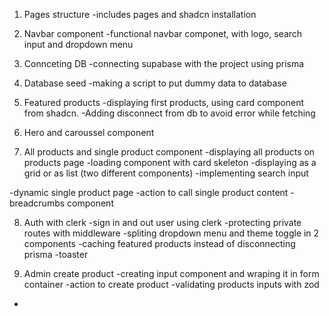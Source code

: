 1. Pages structure
-includes pages and shadcn installation

2. Navbar component
-functional navbar componet, with logo, search input and dropdown menu

3. Connceting DB
-connecting supabase with the project using prisma

4. Database seed
-making a script to put dummy data to database

5. Featured products
-displaying first products, using card component from shadcn. 
-Adding disconnect from db to avoid error while fetching

6. Hero and caroussel component

7. All products and single product component
-displaying all products on products page
-loading component with card skeleton
-displaying as a grid or as list (two different components)
-implementing search input

-dynamic single product page
-action to call single product content
-breadcrumbs component

8. Auth with clerk
-sign in and out user using clerk
-protecting private routes with middleware
-spliting dropdown menu and theme toggle in 2 components
-caching featured products instead of disconnecting prisma
-toaster

9. Admin create product
-creating input component and wraping it in form container
-action to create product
-validating products inputs with zod
-